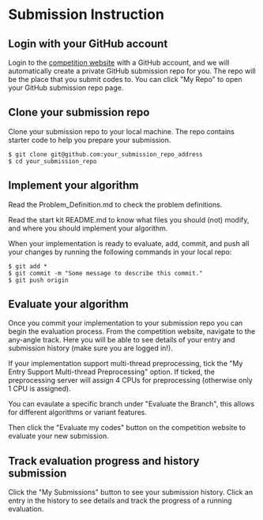 # Submission Instruction

## Login with your GitHub account

Login to the [competition website](https://gppc.search-conference.org/grid) with a GitHub account, and we will automatically create a private GitHub submission repo for you.
The repo will be the place that you submit codes to. You can click "My Repo" to open your GitHub submission repo page.

## Clone your submission repo

Clone your submission repo to your local machine. The repo contains starter code to help you prepare your submission.

```
$ git clone git@github.com:your_submission_repo_address
$ cd your_submission_repo
```

## Implement your algorithm

Read the Problem_Definition.md to check the problem definitions.

Read the start kit README.md to know what files you should (not) modify, and where you should implement your algorithm.

When your implementation is ready to evaluate, add, commit, and push all your changes by running the following commands in your local repo:
```
$ git add *
$ git commit -m "Some message to describe this commit."
$ git push origin
```

## Evaluate your algorithm

Once you commit your implementation to your submission repo you can begin the evaluation process. From the competition website, navigate to the any-angle track. Here you will be able to see details of your entry and submission history (make sure you are logged in!). 

If your implementation support multi-thread preprocessing, tick the "My Entry Support Multi-thread Preprocessing" option.
If ticked, the preprocessing server will assign 4 CPUs for preprocessing (otherwise only 1 CPU is assigned).

You can evaulate a specific branch under "Evaluate the Branch", this allows for different algorithms or variant features.

Then click the "Evaluate my codes" button on the competition website to evaluate your new submission.

## Track evaluation progress and history submission

Click the "My Submissions" button to see your submission history.
Click an entry in the history to see details and track the progress of a running evaluation.
